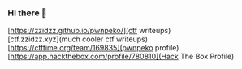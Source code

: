 ### Hi there 👋

<!--
**ZZIDZZ/ZZIDZZ** is a ✨ _special_ ✨ repository because its `README.md` (this file) appears on your GitHub profile.

Here are some ideas to get you started:

- 🔭 I’m currently working on ...
- 🌱 I’m currently learning ...
- 👯 I’m looking to collaborate on ...
- 🤔 I’m looking for help with ...
- 💬 Ask me about ...
- 📫 How to reach me: ...
- 😄 Pronouns: ...
- ⚡ Fun fact: ...
-->
[https://zzidzz.github.io/pwnpeko/](ctf writeups) <br />
[ctf.zzidzz.xyz](much cooler ctf writeups) <br />
[https://ctftime.org/team/169835](pwnpeko profile) <br />
[https://app.hackthebox.com/profile/780810](Hack The Box Profile) <br />
